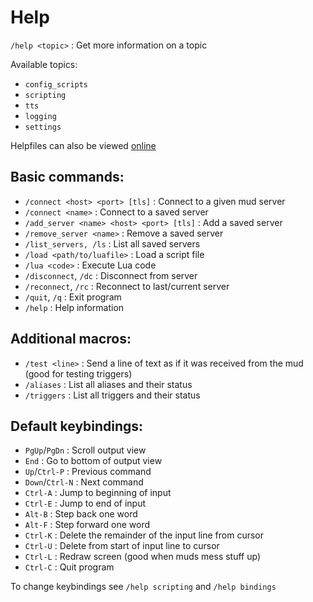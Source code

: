 # Help

`/help <topic>`               : Get more information on a topic

Available topics:

- `config_scripts`
- `scripting`
- `tts`
- `logging`
- `settings`

Helpfiles can also be viewed [online](https://github.com/LiquidityC/Blightmud/tree/master/resources/help)

## Basic commands:

- `/connect <host> <port> [tls]`                : Connect to a given mud server
- `/connect <name>`                             : Connect to a saved server
- `/add_server <name> <host> <port> [tls]`      : Add a saved server
- `/remove_server <name>`                       : Remove a saved server
- `/list_servers, /ls`                          : List all saved servers
- `/load <path/to/luafile>`                     : Load a script file
- `/lua <code>`                                 : Execute Lua code
- `/disconnect`, `/dc`                          : Disconnect from server
- `/reconnect`, `/rc`                           : Reconnect to last/current server
- `/quit`, `/q`                                 : Exit program
- `/help`                                       : Help information

## Additional macros:

- `/test <line>`    : Send a line of text as if it was received from the mud (good for testing triggers)
- `/aliases`        : List all aliases and their status
- `/triggers`       : List all triggers and their status

## Default keybindings:

- `PgUp`/`PgDn`      : Scroll output view
- `End`              : Go to bottom of output view
- `Up`/`Ctrl-P`      : Previous command
- `Down`/`Ctrl-N`    : Next command
- `Ctrl-A`           : Jump to beginning of input
- `Ctrl-E`           : Jump to end of input
- `Alt-B`            : Step back one word
- `Alt-F`            : Step forward one word
- `Ctrl-K`           : Delete the remainder of the input line from cursor
- `Ctrl-U`           : Delete from start of input line to cursor
- `Ctrl-L`           : Redraw screen (good when muds mess stuff up)
- `Ctrl-C`           : Quit program

To change keybindings see `/help scripting` and `/help bindings`
